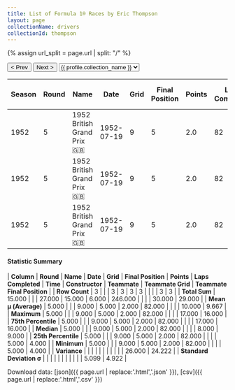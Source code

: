 ```yaml
---
title: List of Formula 1® Races by Eric Thompson
layout: page
collectionName: drivers
collectionId: thompson
---
```


{% assign url_split = page.url | split: "/" %}
<div id="collection-navigation">
<button onclick="selector.options[selector.selectedIndex-1].value && (window.location = selector.options[selector.selectedIndex-1].value);">&lt; Prev</button>
<button onclick="selector.options[selector.selectedIndex+1].value && (window.location = selector.options[selector.selectedIndex+1].value);">Next &gt;</button>
<select id="selector" onchange="this.options[this.selectedIndex].value && (window.location = this.options[this.selectedIndex].value);">
  {% for collectionId in site.data[page.collectionName].refs %}
    {% if collectionId == page.collectionId %}
      {% assign selected = "selected" %}
    {% else %}
      {% assign selected = "" %}
    {% endif %}
    {% assign profile = site.data[page.collectionName][collectionId].profile %}
    <option value="/f1/{{ page.collectionName }}/{{ collectionId }}/{{ url_split[4] }}" {{ selected }}>{{ profile.collection_name }}</option>
  {% endfor %}
</select>
</div>

| Season | Round | Name | Date | Grid | Final Position | Points | Laps Completed | Time | Constructor | Teammate | Teammate Grid | Teammate Final Position |
|--|--|--|--|--|--|--|--|--|--|--|--|--|
| 1952 | 5 | 1952 British Grand Prix 🇬🇧 | 1952-07-19 | 9 | 5 | 2.0 | 82 |   | Connaught 🇬🇧 | [Dennis Poore 🇬🇧](/f1/drivers/poore) | 8 | 4 |
| 1952 | 5 | 1952 British Grand Prix 🇬🇧 | 1952-07-19 | 9 | 5 | 2.0 | 82 |   | Connaught 🇬🇧 | [Ken Downing 🇬🇧](/f1/drivers/downing) | 5 | 9 |
| 1952 | 5 | 1952 British Grand Prix 🇬🇧 | 1952-07-19 | 9 | 5 | 2.0 | 82 |   | Connaught 🇬🇧 | [Kenneth McAlpine 🇬🇧](/f1/drivers/mcalpine) | 17 | 16 |

#### Statistic Summary

| **Column** | **Round** | **Name** | **Date** | **Grid** | **Final Position** | **Points** | **Laps Completed** | **Time** | **Constructor** | **Teammate** | **Teammate Grid** | **Teammate Final Position** |
| **Row Count** | 3 |  |  | 3 | 3 | 3 | 3 |  |  |  | 3 | 3 |
| **Total Sum** | 15.000 |  |  | 27.000 | 15.000 | 6.000 | 246.000 |  |  |  | 30.000 | 29.000 |
| **Mean μ (Average)** | 5.000 |  |  | 9.000 | 5.000 | 2.000 | 82.000 |  |  |  | 10.000 | 9.667 |
| **Maximum** | 5.000 |  |  | 9.000 | 5.000 | 2.000 | 82.000 |  |  |  | 17.000 | 16.000 |
| **75th Percentile** | 5.000 |  |  | 9.000 | 5.000 | 2.000 | 82.000 |  |  |  | 17.000 | 16.000 |
| **Median** | 5.000 |  |  | 9.000 | 5.000 | 2.000 | 82.000 |  |  |  | 8.000 | 9.000 |
| **25th Percentile** | 5.000 |  |  | 9.000 | 5.000 | 2.000 | 82.000 |  |  |  | 5.000 | 4.000 |
| **Minimum** | 5.000 |  |  | 9.000 | 5.000 | 2.000 | 82.000 |  |  |  | 5.000 | 4.000 |
| **Variance** |  |  |  |  |  |  |  |  |  |  | 26.000 | 24.222 |
| **Standard Deviation σ** |  |  |  |  |  |  |  |  |  |  | 5.099 | 4.922 |

Download data: [json]({{ page.url | replace:'.html','.json' }}), [csv]({{ page.url | replace:'.html','.csv' }})
